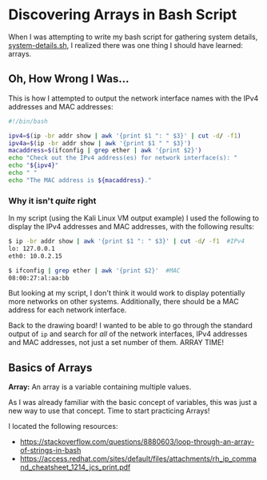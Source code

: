 # Discovering Arrays in Bash Script

When I was attempting to write my bash script for gathering system details, [system-details.sh](https://github.com/thelotech/bashscripting/blob/master/system-details.sh), I realized there was one thing I should have learned: arrays.

## Oh, How Wrong I Was...

This is how I attempted to output the network interface names with the IPv4 addresses and MAC addresses:

```bash
#!/bin/bash

ipv4=$(ip -br addr show | awk '{print $1 ": " $3}' | cut -d/ -f1)
ipv4a=$(ip -br addr show | awk '{print $1 " " $3}')
macaddress=$(ifconfig | grep ether | awk '{print $2}')
echo "Check out the IPv4 address(es) for network interface(s): "
echo "${ipv4}"
echo " "
echo "The MAC address is ${macaddress}." 
```

### Why it isn't *quite* right

In my script (using the Kali Linux VM output example) I used the following to display the IPv4 addresses and MAC addresses, with the following results:

```bash
$ ip -br addr show | awk '{print $1 ": " $3}' | cut -d/ -f1  #IPv4
lo: 127.0.0.1
eth0: 10.0.2.15

$ ifconfig | grep ether | awk '{print $2}'  #MAC
08:00:27:al:aa:bb
```

But looking at my script, I don't think it would work to display potentially more networks on other systems. Additionally, there should be a MAC address for each network interface.

Back to the drawing board! I wanted to be able to go through the standard output of `ip` and search for *all* of the network interfaces, IPv4 addresses and MAC addresses, not just a set number of them. ARRAY TIME!

## Basics of Arrays

**Array:** An array is a variable containing multiple values.

As I was already familiar with the basic concept of variables, this was just a new way to use that concept. Time to start practicing Arrays!

I located the following resources:
* https://stackoverflow.com/questions/8880603/loop-through-an-array-of-strings-in-bash
* https://access.redhat.com/sites/default/files/attachments/rh_ip_command_cheatsheet_1214_jcs_print.pdf

